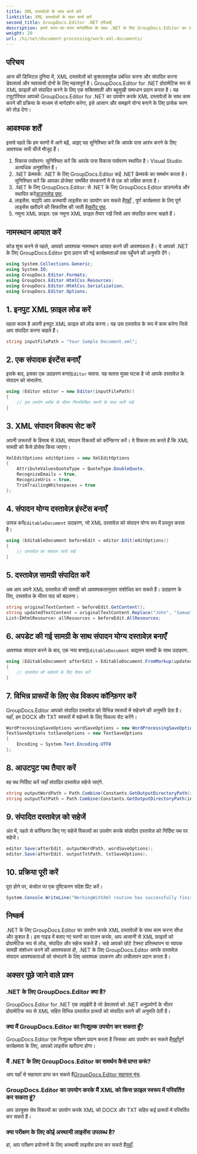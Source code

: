 ```yaml
---
title: XML दस्तावेज़ों के साथ कार्य करें
linktitle: XML दस्तावेज़ों के साथ कार्य करें
second_title: GroupDocs.Editor .NET एपीआई
description: हमारे चरण-दर-चरण मार्गदर्शिका के साथ .NET के लिए GroupDocs.Editor का उपयोग करके XML दस्तावेज़ों को कुशलतापूर्वक संपादित करना सीखें, जिसमें सभी आवश्यक चरण और विकल्प शामिल हैं।
weight: 20
url: /hi/net/document-processing/work-xml-documents/
---
```

## परिचय
आज की डिजिटल दुनिया में, XML दस्तावेज़ों को कुशलतापूर्वक प्रबंधित करना और संपादित करना डेवलपर्स और व्यवसायों दोनों के लिए महत्वपूर्ण है। GroupDocs.Editor for .NET प्रोग्रामेटिक रूप से XML फ़ाइलों को संपादित करने के लिए एक शक्तिशाली और बहुमुखी समाधान प्रदान करता है। यह ट्यूटोरियल आपको GroupDocs.Editor for .NET का उपयोग करके XML दस्तावेज़ों के साथ काम करने की प्रक्रिया के माध्यम से मार्गदर्शन करेगा, इसे आसान और समझने योग्य बनाने के लिए प्रत्येक चरण को तोड़ देगा।
## आवश्यक शर्तें
इससे पहले कि हम चरणों में आगे बढ़ें, आइए यह सुनिश्चित करें कि आपके पास आरंभ करने के लिए आवश्यक सभी चीजें मौजूद हैं।
1. विकास पर्यावरण: सुनिश्चित करें कि आपके पास विकास पर्यावरण स्थापित है। Visual Studio अत्यधिक अनुशंसित है।
2. .NET फ्रेमवर्क: .NET के लिए GroupDocs.Editor कई .NET फ्रेमवर्क का समर्थन करता है। सुनिश्चित करें कि आपका प्रोजेक्ट समर्थित संस्करणों में से एक को लक्षित करता है।
3.  .NET के लिए GroupDocs.Editor: से .NET के लिए GroupDocs.Editor डाउनलोड और स्थापित करें[डाउनलोड पृष्ठ](https://releases.groupdocs.com/editor/net/).
4.  लाइसेंस: यद्यपि आप अस्थायी लाइसेंस का उपयोग कर सकते हैं[यहाँ](https://purchase.groupdocs.com/temporary-license/) , पूर्ण कार्यक्षमता के लिए पूर्ण लाइसेंस खरीदने की सिफारिश की जाती है[खरीद पृष्ठ](https://purchase.groupdocs.com/buy).
5. नमूना XML फ़ाइल: एक नमूना XML फ़ाइल तैयार रखें जिसे आप संपादित करना चाहते हैं।
## नामस्थान आयात करें
कोड शुरू करने से पहले, आपको आवश्यक नामस्थान आयात करने की आवश्यकता है। ये आपको .NET के लिए GroupDocs.Editor द्वारा प्रदान की गई कार्यक्षमताओं तक पहुँचने की अनुमति देंगे।
```csharp
using System.Collections.Generic;
using System.IO;
using GroupDocs.Editor.Formats;
using GroupDocs.Editor.HtmlCss.Resources;
using GroupDocs.Editor.HtmlCss.Serialization;
using GroupDocs.Editor.Options;
```
## 1. इनपुट XML फ़ाइल लोड करें
पहला कदम है अपनी इनपुट XML फ़ाइल को लोड करना। यह उस दस्तावेज़ के रूप में काम करेगा जिसे आप संपादित करना चाहते हैं।
```csharp
string inputFilePath = "Your Sample Document.xml";
```
## 2. एक संपादक इंस्टेंस बनाएँ
 इसके बाद, इसका एक उदाहरण बनाएं`Editor` क्लास. यह क्लास मुख्य घटक है जो आपके दस्तावेज़ के संपादन को संभालेगा.
```csharp
using (Editor editor = new Editor(inputFilePath))
{
    // इस उपयोग ब्लॉक के भीतर निम्नलिखित चरणों के साथ जारी रखें
}
```
## 3. XML संपादन विकल्प सेट करें
अपनी ज़रूरतों के हिसाब से XML संपादन विकल्पों को कॉन्फ़िगर करें। ये विकल्प तय करते हैं कि XML सामग्री को कैसे प्रोसेस किया जाएगा।
```csharp
XmlEditOptions editOptions = new XmlEditOptions
{
    AttributeValuesQuoteType = QuoteType.DoubleQuote,
    RecognizeEmails = true,
    RecognizeUris = true,
    TrimTrailingWhitespaces = true
};
```
## 4. संपादन योग्य दस्तावेज़ इंस्टेंस बनाएँ
 उत्पन्न करें`EditableDocument` उदाहरण, जो XML दस्तावेज़ को संपादन योग्य रूप में प्रस्तुत करता है।
```csharp
using (EditableDocument beforeEdit = editor.Edit(editOptions))
{
    // दस्तावेज़ का संपादन जारी रखें
}
```
## 5. दस्तावेज़ सामग्री संपादित करें
अब आप अपने XML दस्तावेज़ की सामग्री को आवश्यकतानुसार संशोधित कर सकते हैं। उदाहरण के लिए, दस्तावेज़ के भीतर पाठ को बदलना।
```csharp
string originalTextContent = beforeEdit.GetContent();
string updatedTextContent = originalTextContent.Replace("John", "Samuel");
List<IHtmlResource> allResources = beforeEdit.AllResources;
```
## 6. अपडेट की गई सामग्री के साथ संपादन योग्य दस्तावेज़ बनाएँ
 आवश्यक संपादन करने के बाद, एक नया बनाएं`EditableDocument` अद्यतन सामग्री के साथ उदाहरण.
```csharp
using (EditableDocument afterEdit = EditableDocument.FromMarkup(updatedTextContent, allResources))
{
    // दस्तावेज़ को सहेजने के लिए तैयार करें
}
```
## 7. विभिन्न प्रारूपों के लिए सेव विकल्प कॉन्फ़िगर करें
GroupDocs.Editor आपको संपादित दस्तावेज़ को विभिन्न स्वरूपों में सहेजने की अनुमति देता है। यहाँ, हम DOCX और TXT स्वरूपों में सहेजने के लिए विकल्प सेट करेंगे।
```csharp
WordProcessingSaveOptions wordSaveOptions = new WordProcessingSaveOptions(WordProcessingFormats.Docx);
TextSaveOptions txtSaveOptions = new TextSaveOptions
{
    Encoding = System.Text.Encoding.UTF8
};
```
## 8. आउटपुट पथ तैयार करें
वह पथ निर्दिष्ट करें जहाँ संपादित दस्तावेज़ सहेजे जाएंगे.
```csharp
string outputWordPath = Path.Combine(Constants.GetOutputDirectoryPath(inputFilePath), Path.GetFileNameWithoutExtension(inputFilePath) + ".docx");
string outputTxtPath = Path.Combine(Constants.GetOutputDirectoryPath(inputFilePath), Path.GetFileNameWithoutExtension(inputFilePath) + ".txt");
```
## 9. संपादित दस्तावेज़ को सहेजें
अंत में, पहले से कॉन्फ़िगर किए गए सहेजें विकल्पों का उपयोग करके संपादित दस्तावेज़ को निर्दिष्ट पथ पर सहेजें।
```csharp
editor.Save(afterEdit, outputWordPath, wordSaveOptions);
editor.Save(afterEdit, outputTxtPath, txtSaveOptions);
```
## 10. प्रक्रिया पूरी करें
पूरा होने पर, कंसोल पर एक पुष्टिकरण संदेश प्रिंट करें।
```csharp
System.Console.WriteLine("WorkingWithXml routine has successfully finished");
```
## निष्कर्ष
.NET के लिए GroupDocs.Editor का उपयोग करके XML दस्तावेज़ों के साथ काम करना सीधा और कुशल है। इस गाइड में बताए गए चरणों का पालन करके, आप आसानी से XML फ़ाइलों को प्रोग्रामेटिक रूप से लोड, संपादित और सहेज सकते हैं। चाहे आपको छोटे टेक्स्ट प्रतिस्थापन या व्यापक सामग्री संशोधन करने की आवश्यकता हो, .NET के लिए GroupDocs.Editor आपके दस्तावेज़ संपादन आवश्यकताओं को संभालने के लिए आवश्यक उपकरण और लचीलापन प्रदान करता है।
## अक्सर पूछे जाने वाले प्रश्न
### .NET के लिए GroupDocs.Editor क्या है?
GroupDocs.Editor for .NET एक लाइब्रेरी है जो डेवलपर्स को .NET अनुप्रयोगों के भीतर प्रोग्रामेटिक रूप से XML सहित विभिन्न दस्तावेज़ प्रारूपों को संपादित करने की अनुमति देती है।
### क्या मैं GroupDocs.Editor का निःशुल्क उपयोग कर सकता हूँ?
 GroupDocs.Editor एक निःशुल्क परीक्षण प्रदान करता है जिसका आप उपयोग कर सकते हैं[यहाँ](https://releases.groupdocs.com/)पूर्ण कार्यक्षमता के लिए, आपको लाइसेंस खरीदना होगा।
### मैं .NET के लिए GroupDocs.Editor का समर्थन कैसे प्राप्त करूं?
 आप यहाँ से सहायता प्राप्त कर सकते हैं[GroupDocs.Editor सहायता मंच](https://forum.groupdocs.com/c/editor/20).
### GroupDocs.Editor का उपयोग करके मैं XML को किस फ़ाइल स्वरूप में परिवर्तित कर सकता हूं?
आप उपयुक्त सेव विकल्पों का उपयोग करके XML को DOCX और TXT सहित कई प्रारूपों में परिवर्तित कर सकते हैं।
### क्या परीक्षण के लिए कोई अस्थायी लाइसेंस उपलब्ध है?
 हां, आप परीक्षण प्रयोजनों के लिए अस्थायी लाइसेंस प्राप्त कर सकते हैं[यहाँ](https://purchase.groupdocs.com/temporary-license/).
